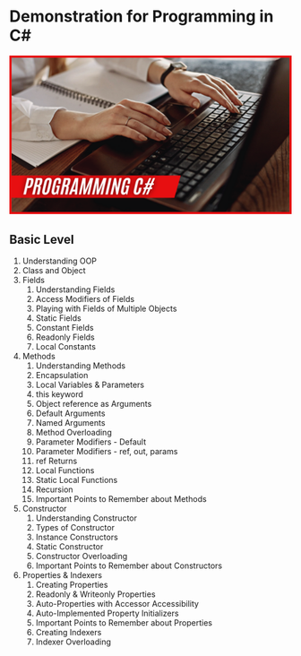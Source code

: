 # Demonstration for Programming in C#
![Programming C#](/assets/banner.png "C#")
## Basic Level
1. Understanding OOP
2. Class and Object
3. Fields
	1. Understanding Fields
	2. Access Modifiers of Fields
	3. Playing with Fields of Multiple Objects
	4. Static Fields
	5. Constant Fields
	6. Readonly Fields
	7. Local Constants
4. Methods
	1. Understanding Methods
	2. Encapsulation 
	3. Local Variables & Parameters
	4. this keyword
	5. Object reference as Arguments
	6. Default Arguments
	7. Named Arguments
	8. Method Overloading
	9. Parameter Modifiers - Default
	10. Parameter Modifiers - ref, out, params
	11. ref Returns
	12. Local Functions
	13. Static Local Functions
	14. Recursion
	15. Important Points to Remember about Methods
5. Constructor
	1. Understanding Constructor
	2. Types of Constructor
	3. Instance Constructors
	4. Static Constructor
	5. Constructor Overloading
	6. Important Points to Remember about Constructors
6. Properties & Indexers
	1. Creating Properties
	2. Readonly & Writeonly Properties
	3. Auto-Properties with Accessor Accessibility
	4. Auto-Implemented Property Initializers
	5. Important Points to Remember about Properties
	6. Creating Indexers
	7. Indexer Overloading



